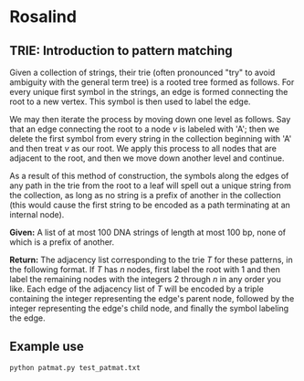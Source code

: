 # Rosalind
## TRIE: Introduction to pattern matching

Given a collection of strings, their trie (often pronounced "try" to avoid ambiguity with the general term tree) is a rooted tree formed as follows. For every unique first symbol in the strings, an edge is formed connecting the root to a new vertex. This symbol is then used to label the edge.

We may then iterate the process by moving down one level as follows. Say that an edge connecting the root to a node *v* is labeled with 'A'; then we delete the first symbol from every string in the collection beginning with 'A' and then treat *v*
as our root. We apply this process to all nodes that are adjacent to the root, and then we move down another level and continue.

As a result of this method of construction, the symbols along the edges of any path in the trie from the root to a leaf will spell out a unique string from the collection, as long as no string is a prefix of another in the collection (this would cause the first string to be encoded as a path terminating at an internal node).

**Given:** A list of at most 100 DNA strings of length at most 100 bp, none of which is a prefix of another.

**Return:** The adjacency list corresponding to the trie *T* for these patterns, in the following format. If *T* has *n* nodes, first label the root with 1 and then label the remaining nodes with the integers 2 through *n* in any order you like. Each edge of the adjacency list of *T* will be encoded by a triple containing the integer representing the edge's parent node, followed by the integer representing the edge's child node, and finally the symbol labeling the edge.

## Example use

```python patmat.py test_patmat.txt```
